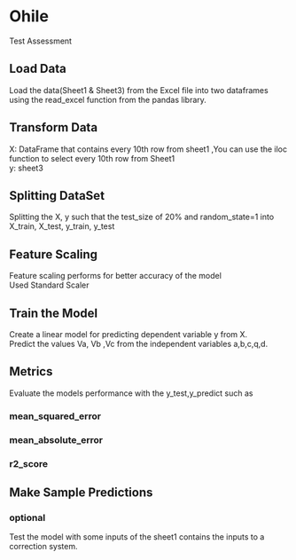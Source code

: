 # Ohile
Test Assessment


## Load Data
Load the data(Sheet1 & Sheet3) from the Excel file into two dataframes using the read_excel function from the pandas library.

## Transform Data 
X: DataFrame that contains every 10th row from sheet1 ,You can use the iloc function to select every 10th row from Sheet1
<br>
y: sheet3 

## Splitting DataSet
Splitting the X, y such that the test_size of 20% and random_state=1 into X_train, X_test, y_train, y_test

## Feature Scaling 
Feature scaling performs for better accuracy of the model 
<br>
Used Standard Scaler

## Train the Model
Create a linear model for predicting dependent variable y from X.
<br>
Predict the values Va, Vb ,Vc from the independent variables a,b,c,q,d.

## Metrics
Evaluate the models performance with the y_test,y_predict such as 
### mean_squared_error
### mean_absolute_error
### r2_score

## Make Sample Predictions 
### optional
Test the model with some inputs of the sheet1 contains the inputs to a correction system.
